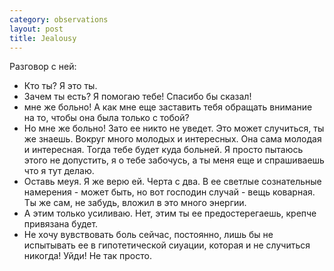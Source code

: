 ```yaml
--- 
category: observations
layout: post
title: Jealousy
---
```

Разговор с ней:
- Кто ты?
Я это ты.
- Зачем ты есть?
Я помогаю тебе! Спасибо бы сказал!
- мне же больно!
А как мне еще заставить тебя обращать внимание на то, чтобы она была только с тобой?
- Но мне же больно!
Зато ее никто не уведет. Это может случиться, ты же знаешь. Вокруг много молодых и интересных. Она сама молодая и интересная.
Тогда тебе будет куда больней. Я просто пытаюсь этого не допустить, я о тебе забочусь, а ты меня еще и спрашиваешь что я тут делаю.
- Оставь меyя. Я же верю ей.
Черта с два. В ее светлые сознательные намерения - может быть, но вот господин случай - вещь коварная. Ты же сам, не забудь, вложил в это много энергии.
- А этим только усиливаю.
Нет, этим ты ее предостерегаешь, крепче привязана будет.
- Не хочу вувствовать боль сейчас, постоянно, лишь бы не испытывать ее в гипотетической сиуации, которая и не случиться никогда! Уйди!
Не так просто.

